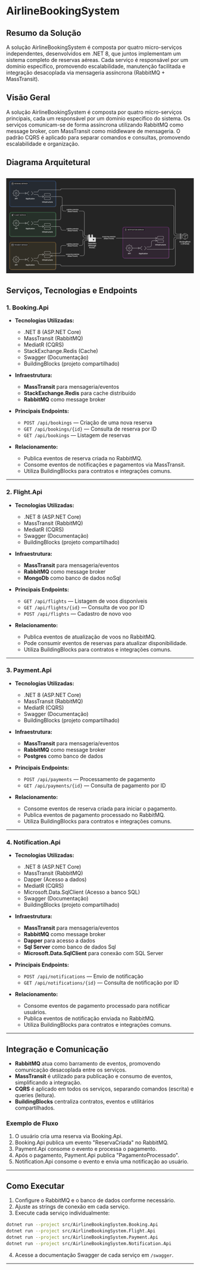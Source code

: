 # AirlineBookingSystem

## Resumo da Solução
A solução AirlineBookingSystem é composta por quatro micro-serviços independentes, desenvolvidos em .NET 8, que juntos implementam um sistema completo de reservas aéreas. Cada serviço é responsável por um domínio específico, promovendo escalabilidade, manutenção facilitada e integração desacoplada via mensageria assíncrona (RabbitMQ + MassTransit).

## Visão Geral

A solução AirlineBookingSystem é composta por quatro micro-serviços principais, cada um responsável por um domínio específico do sistema. Os serviços comunicam-se de forma assíncrona utilizando RabbitMQ como message broker, com MassTransit como middleware de mensageria. O padrão CQRS é aplicado para separar comandos e consultas, promovendo escalabilidade e organização.

## Diagrama Arquitetural
![Diagrama](./architecture.png)
---

## Serviços, Tecnologias e Endpoints

### 1. Booking.Api

- **Tecnologias Utilizadas:**
  - .NET 8 (ASP.NET Core)
  - MassTransit (RabbitMQ)
  - MediatR (CQRS)
  - StackExchange.Redis (Cache)
  - Swagger (Documentação)
  - BuildingBlocks (projeto compartilhado)

- **Infraestrutura:**
  - **MassTransit** para mensageria/eventos
  - **StackExchange.Redis** para cache distribuído
  - **RabbitMQ** como message broker

- **Principais Endpoints:**
  - `POST /api/bookings` — Criação de uma nova reserva
  - `GET /api/bookings/{id}` — Consulta de reserva por ID
  - `GET /api/bookings` — Listagem de reservas

- **Relacionamento:**
  - Publica eventos de reserva criada no RabbitMQ.
  - Consome eventos de notificações e pagamentos via MassTransit.
  - Utiliza BuildingBlocks para contratos e integrações comuns.

---

### 2. Flight.Api

- **Tecnologias Utilizadas:**
  - .NET 8 (ASP.NET Core)
  - MassTransit (RabbitMQ)
  - MediatR (CQRS)
  - Swagger (Documentação)
  - BuildingBlocks (projeto compartilhado)

- **Infraestrutura:**
  - **MassTransit** para mensageria/eventos
  - **RabbitMQ** como message broker
  - **MongoDb** como banco de dados noSql

- **Principais Endpoints:**
  - `GET /api/flights` — Listagem de voos disponíveis
  - `GET /api/flights/{id}` — Consulta de voo por ID
  - `POST /api/flights` — Cadastro de novo voo

- **Relacionamento:**
  - Publica eventos de atualização de voos no RabbitMQ.
  - Pode consumir eventos de reservas para atualizar disponibilidade.
  - Utiliza BuildingBlocks para contratos e integrações comuns.

---

### 3. Payment.Api

- **Tecnologias Utilizadas:**
  - .NET 8 (ASP.NET Core)
  - MassTransit (RabbitMQ)
  - MediatR (CQRS)
  - Swagger (Documentação)
  - BuildingBlocks (projeto compartilhado)

- **Infraestrutura:**
  - **MassTransit** para mensageria/eventos
  - **RabbitMQ** como message broker
  - **Postgres** como banco de dados

- **Principais Endpoints:**
  - `POST /api/payments` — Processamento de pagamento
  - `GET /api/payments/{id}` — Consulta de pagamento por ID

- **Relacionamento:**
  - Consome eventos de reserva criada para iniciar o pagamento.
  - Publica eventos de pagamento processado no RabbitMQ.
  - Utiliza BuildingBlocks para contratos e integrações comuns.

---

### 4. Notification.Api

- **Tecnologias Utilizadas:**
  - .NET 8 (ASP.NET Core)
  - MassTransit (RabbitMQ)
  - Dapper (Acesso a dados)
  - MediatR (CQRS)
  - Microsoft.Data.SqlClient (Acesso a banco SQL)
  - Swagger (Documentação)
  - BuildingBlocks (projeto compartilhado)

- **Infraestrutura:**
  - **MassTransit** para mensageria/eventos
  - **RabbitMQ** como message broker
  - **Dapper** para acesso a dados
  - **Sql Server** como banco de dados Sql
  - **Microsoft.Data.SqlClient** para conexão com SQL Server

- **Principais Endpoints:**
  - `POST /api/notifications` — Envio de notificação
  - `GET /api/notifications/{id}` — Consulta de notificação por ID

- **Relacionamento:**
  - Consome eventos de pagamento processado para notificar usuários.
  - Publica eventos de notificação enviada no RabbitMQ.
  - Utiliza BuildingBlocks para contratos e integrações comuns.

---

## Integração e Comunicação

- **RabbitMQ** atua como barramento de eventos, promovendo comunicação desacoplada entre os serviços.
- **MassTransit** é utilizado para publicação e consumo de eventos, simplificando a integração.
- **CQRS** é aplicado em todos os serviços, separando comandos (escrita) e queries (leitura).
- **BuildingBlocks** centraliza contratos, eventos e utilitários compartilhados.

### Exemplo de Fluxo

1. O usuário cria uma reserva via Booking.Api.
2. Booking.Api publica um evento "ReservaCriada" no RabbitMQ.
3. Payment.Api consome o evento e processa o pagamento.
4. Após o pagamento, Payment.Api publica "PagamentoProcessado".
5. Notification.Api consome o evento e envia uma notificação ao usuário.

---

## Como Executar

1. Configure o RabbitMQ e o banco de dados conforme necessário.
2. Ajuste as strings de conexão em cada serviço.
3. Execute cada serviço individualmente:

```bash
dotnet run --project src/AirlineBookingSystem.Booking.Api 
dotnet run --project src/AirlineBookingSystem.Flight.Api 
dotnet run --project src/AirlineBookingSystem.Payment.Api 
dotnet run --project src/AirlineBookingSystem.Notification.Api
```

4. Acesse a documentação Swagger de cada serviço em `/swagger`.

---
